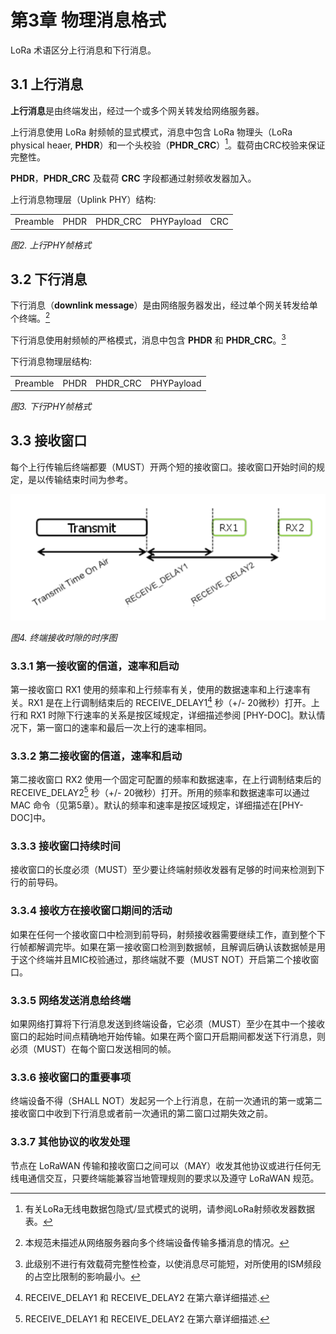 # 第3章 物理消息格式

LoRa 术语区分上行消息和下行消息。

## 3.1 上行消息

**上行消息**是由终端发出，经过一个或多个网关转发给网络服务器。

上行消息使用 LoRa 射频帧的显式模式，消息中包含 LoRa 物理头（LoRa physical heaer, **PHDR**）和一个头校验（**PHDR_CRC**）[^注1]。载荷由CRC校验来保证完整性。

**PHDR**，**PHDR_CRC** 及载荷 **CRC** 字段都通过射频收发器加入。  

上行消息物理层（Uplink PHY）结构:

<table class="lora-table">
   <tr>
      <td>Preamble</td>
      <td>PHDR</td>
      <td>PHDR_CRC</td>
      <td>PHYPayload</td>
      <td>CRC</td>
   </tr>
</table>
<i class="lora-table-name">图2. 上行PHY帧格式</i>

## 3.2 下行消息

下行消息（**downlink message**）是由网络服务器发出，经过单个网关转发给单个终端。[^注2]

下行消息使用射频帧的严格模式，消息中包含 **PHDR** 和 **PHDR_CRC**。[^注3]

下行消息物理层结构:

<table class="lora-table">
   <tr>
      <td>Preamble</td>
      <td>PHDR</td>
      <td>PHDR_CRC</td>
      <td>PHYPayload</td>
   </tr>
</table>
<i class="lora-table-name">图3. 下行PHY帧格式</i>

## 3.3 接收窗口

每个上行传输后终端都要（MUST）开两个短的接收窗口。接收窗口开始时间的规定，是以传输结束时间为参考。

![](./media/lorawan_ed_receive_slot_timing.png)

<i class="lora-table-name">图4. 终端接收时隙的时序图</i>

### 3.3.1 第一接收窗的信道，速率和启动

第一接收窗口 RX1 使用的频率和上行频率有关，使用的数据速率和上行速率有关。RX1 是在上行调制结束后的 RECEIVE_DELAY1[^注4] 秒（+/- 20微秒）打开。上行和 RX1 时隙下行速率的关系是按区域规定，详细描述参阅 [PHY-DOC]。默认情况下，第一窗口的速率和最后一次上行的速率相同。

### 3.3.2 第二接收窗的信道，速率和启动

第二接收窗口 RX2 使用一个固定可配置的频率和数据速率，在上行调制结束后的 RECEIVE_DELAY2[^注4] 秒（+/- 20微秒）打开。所用的频率和数据速率可以通过 MAC 命令（见第5章）。默认的频率和速率是按区域规定，详细描述在[PHY-DOC]中。

### 3.3.3 接收窗口持续时间

接收窗口的长度必须（MUST）至少要让终端射频收发器有足够的时间来检测到下行的前导码。

### 3.3.4 接收方在接收窗口期间的活动

如果在任何一个接收窗口中检测到前导码，射频接收器需要继续工作，直到整个下行帧都解调完毕。如果在第一接收窗口检测到数据帧，且解调后确认该数据帧是用于这个终端并且MIC校验通过，那终端就不要（MUST NOT）开启第二个接收窗口。

### 3.3.5 网络发送消息给终端

如果网络打算将下行消息发送到终端设备，它必须（MUST）至少在其中一个接收窗口的起始时间点精确地开始传输。如果在两个窗口开启期间都发送下行消息，则必须（MUST）在每个窗口发送相同的帧。

### 3.3.6 接收窗口的重要事项

终端设备不得（SHALL NOT）发起另一个上行消息，在前一次通讯的第一或第二接收窗口中收到下行消息或者前一次通讯的第二窗口过期失效之前。

### 3.3.7 其他协议的收发处理

节点在 LoRaWAN 传输和接收窗口之间可以（MAY）收发其他协议或进行任何无线电通信交互，只要终端能兼容当地管理规则的要求以及遵守 LoRaWAN 规范。


[^注1]: 有关LoRa无线电数据包隐式/显式模式的说明，请参阅LoRa射频收发器数据表。
[^注2]: 本规范未描述从网络服务器向多个终端设备传输多播消息的情况。
[^注3]: 此级别不进行有效载荷完整性检查，以使消息尽可能短，对所使用的ISM频段的占空比限制的影响最小。
[^注4]: RECEIVE_DELAY1 和 RECEIVE_DELAY2 在第六章详细描述.


